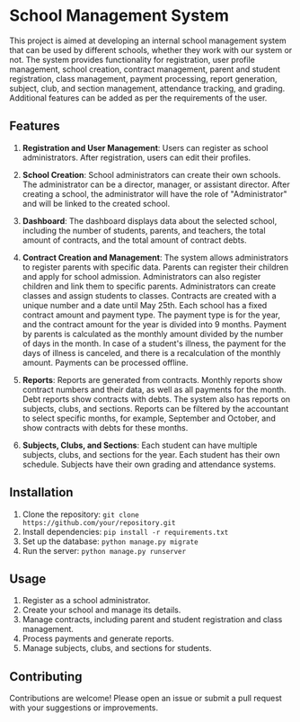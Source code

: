 # School Management System

This project is aimed at developing an internal school management system that can be used by different schools, whether they work with our system or not. The system provides functionality for registration, user profile management, school creation, contract management, parent and student registration, class management, payment processing, report generation, subject, club, and section management, attendance tracking, and grading. Additional features can be added as per the requirements of the user.

## Features

1. **Registration and User Management**: Users can register as school administrators. After registration, users can edit their profiles.

2. **School Creation**: School administrators can create their own schools. The administrator can be a director, manager, or assistant director. After creating a school, the administrator will have the role of "Administrator" and will be linked to the created school.

3. **Dashboard**: The dashboard displays data about the selected school, including the number of students, parents, and teachers, the total amount of contracts, and the total amount of contract debts.

4. **Contract Creation and Management**: The system allows administrators to register parents with specific data. Parents can register their children and apply for school admission. Administrators can also register children and link them to specific parents. Administrators can create classes and assign students to classes. Contracts are created with a unique number and a date until May 25th. Each school has a fixed contract amount and payment type. The payment type is for the year, and the contract amount for the year is divided into 9 months. Payment by parents is calculated as the monthly amount divided by the number of days in the month. In case of a student's illness, the payment for the days of illness is canceled, and there is a recalculation of the monthly amount. Payments can be processed offline.

5. **Reports**: Reports are generated from contracts. Monthly reports show contract numbers and their data, as well as all payments for the month. Debt reports show contracts with debts. The system also has reports on subjects, clubs, and sections. Reports can be filtered by the accountant to select specific months, for example, September and October, and show contracts with debts for these months.

6. **Subjects, Clubs, and Sections**: Each student can have multiple subjects, clubs, and sections for the year. Each student has their own schedule. Subjects have their own grading and attendance systems.

## Installation

1. Clone the repository: `git clone https://github.com/your/repository.git`
2. Install dependencies: `pip install -r requirements.txt`
3. Set up the database: `python manage.py migrate`
4. Run the server: `python manage.py runserver`

## Usage

1. Register as a school administrator.
2. Create your school and manage its details.
3. Manage contracts, including parent and student registration and class management.
4. Process payments and generate reports.
5. Manage subjects, clubs, and sections for students.

## Contributing

Contributions are welcome! Please open an issue or submit a pull request with your suggestions or improvements.
